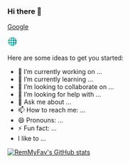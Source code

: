 ### Hi there 👋

[Google](https://google.com)

[<img src="./website.png" width=22px/>](https://google.com)

Here are some ideas to get you started:

- 🔭 I’m currently working on ...
- 🌱 I’m currently learning ...
- 👯 I’m looking to collaborate on ...
- 🤔 I’m looking for help with ...
- 💬 Ask me about ...
- 📫 How to reach me: ...
- 😄 Pronouns: ...
- ⚡ Fun fact: ...
- I like to ...

[![RemMyFav's GitHub stats](https://github-readme-stats.vercel.app/api?username=RemMyFav&theme=dracula&title_color=ff8d00&hide_border=true)](https://github.com/RemMyFav)
